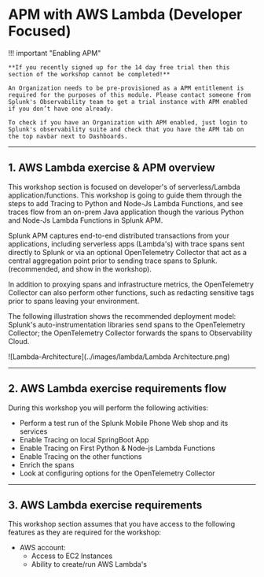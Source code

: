 # APM with AWS Lambda (Developer Focused) 

!!! important "Enabling APM"

    **If you recently signed up for the 14 day free trial then this section of the workshop cannot be completed!**
    
    An Organization needs to be pre-provisioned as a APM entitlement is required for the purposes of this module. Please contact someone from Splunk's Observability team to get a trial instance with APM enabled if you don’t have one already.

    To check if you have an Organization with APM enabled, just login to Splunk's observability suite and check that you have the APM tab on the top navbar next to Dashboards.

---
## 1. AWS Lambda exercise & APM overview
This workshop section is focused on developer's of serverless/Lambda application/functions. This workshop is going to guide them through the steps to add Tracing to Python and Node-Js Lambda Functions, and see traces flow from an on-prem Java application though the various Python and Node-Js Lambda Functions in Splunk APM.

Splunk APM captures end-to-end distributed transactions from your applications, including serverless apps (Lambda's) with trace spans sent directly to Splunk or via an optional OpenTelemetry Collector that  act as a central aggregation point prior to sending trace spans to Splunk. (recommended, and show in the workshop).

In addition to proxying spans and infrastructure metrics, the OpenTelemetry Collector can also perform other functions, such as redacting sensitive tags prior to spans leaving your environment.

The following illustration shows the recommended deployment model: Splunk's auto-instrumentation libraries send spans to the OpenTelemetry Collector; the OpenTelemetry Collector forwards the spans to Observability Cloud.

![Lambda-Architecture](../images/lambda/Lambda Architecture.png)

---
## 2. AWS Lambda exercise requirements flow
During this workshop you will perform the following activities:

* Perform a test run of the Splunk Mobile Phone Web shop and its services
* Enable Tracing on local SpringBoot App
* Enable Tracing on First Python & Node-js Lambda Functions
* Enable Tracing on the other functions 
* Enrich the spans
* Look at configuring options for the OpenTelemetry Collector

---
## 3. AWS Lambda exercise requirements
This workshop section assumes that you have access to the following features as they are required for the workshop: 

* AWS account:
    * Access to EC2 Instances 
    * Ability to create/run AWS Lambda's
 
